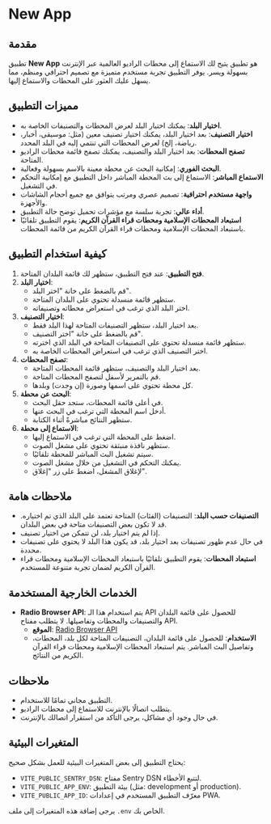 # New App

## مقدمة

تطبيق **New App** هو تطبيق يتيح لك الاستماع إلى محطات الراديو العالمية عبر الإنترنت بسهولة ويسر. يوفر التطبيق تجربة مستخدم متميزة مع تصميم احترافي ومنظم، مما يسهل عليك العثور على المحطات والاستماع إليها.

## مميزات التطبيق

- **اختيار البلد**: يمكنك اختيار البلد لعرض المحطات والتصنيفات الخاصة به.
- **اختيار التصنيف**: بعد اختيار البلد، يمكنك اختيار تصنيف معين (مثل: موسيقى، أخبار، رياضة، إلخ) لعرض المحطات التي تنتمي إليه في البلد المحدد.
- **تصفح المحطات**: بعد اختيار البلد والتصنيف، يمكنك تصفح قائمة محطات الراديو المتاحة.
- **البحث الفوري**: إمكانية البحث عن محطة معينة بالاسم بسهولة وفعالية.
- **الاستماع المباشر**: الاستماع إلى بث المحطة المباشر داخل التطبيق مع إمكانية التحكم في التشغيل.
- **واجهة مستخدم احترافية**: تصميم عصري ومرتب يتوافق مع جميع أحجام الشاشات والأجهزة.
- **أداء عالي**: تجربة سلسة مع مؤشرات تحميل توضح حالة التطبيق.
- **استبعاد المحطات الإسلامية ومحطات قراء القرآن الكريم**: يقوم التطبيق تلقائيًا باستبعاد المحطات الإسلامية ومحطات قراء القرآن الكريم من قائمة المحطات.

## كيفية استخدام التطبيق

1. **فتح التطبيق**: عند فتح التطبيق، ستظهر لك قائمة البلدان المتاحة.
2. **اختيار البلد**:
   - قم بالضغط على خانة "اختر البلد".
   - ستظهر قائمة منسدلة تحتوي على البلدان المتاحة.
   - اختر البلد الذي ترغب في استعراض محطاته وتصنيفاته.
3. **اختيار التصنيف**:
   - بعد اختيار البلد، ستظهر التصنيفات المتاحة لهذا البلد فقط.
   - قم بالضغط على خانة "اختر التصنيف".
   - ستظهر قائمة منسدلة تحتوي على التصنيفات المتاحة في البلد الذي اخترته.
   - اختر التصنيف الذي ترغب في استعراض المحطات الخاصة به.
4. **تصفح المحطات**:
   - بعد اختيار البلد والتصنيف، ستظهر قائمة المحطات المتاحة.
   - قم بالتمرير لأسفل لتصفح المحطات المتاحة.
   - كل محطة تحتوي على اسمها وصورة (إن وجدت) وبلدها.
5. **البحث عن محطة**:
   - في أعلى قائمة المحطات، ستجد حقل البحث.
   - أدخل اسم المحطة التي ترغب في البحث عنها.
   - ستظهر النتائج مباشرةً أثناء الكتابة.
6. **الاستماع إلى محطة**:
   - اضغط على المحطة التي ترغب في الاستماع إليها.
   - ستظهر نافذة منبثقة تحتوي على مشغل الصوت.
   - سيتم تشغيل البث المباشر للمحطة تلقائيًا.
   - يمكنك التحكم في التشغيل من خلال مشغل الصوت.
   - لإغلاق المشغل، اضغط على زر "إغلاق".

## ملاحظات هامة

- **التصنيفات حسب البلد**: التصنيفات (الفئات) المتاحة تعتمد على البلد الذي تم اختياره. قد لا تكون بعض التصنيفات متاحة في بعض البلدان.
- إذا لم يتم اختيار بلد، لن تتمكن من اختيار تصنيف.
- في حال عدم ظهور تصنيفات بعد اختيار بلد، قد يكون هذا البلد لا يحتوي على تصنيفات محددة.
- **استبعاد المحطات**: يقوم التطبيق تلقائيًا باستبعاد المحطات الإسلامية ومحطات قراء القرآن الكريم لضمان تجربة متنوعة للمستخدم.

## الخدمات الخارجية المستخدمة

- **Radio Browser API**: يتم استخدام هذا الـ API للحصول على قائمة البلدان والتصنيفات والمحطات وتفاصيلها. لا يتطلب مفتاح API.
  - **الموقع**: [Radio Browser API](https://www.radio-browser.info/)
  - **الاستخدام**: للحصول على قائمة البلدان، التصنيفات المتاحة لكل بلد، المحطات، وتفاصيل البث المباشر. يتم استبعاد المحطات الإسلامية ومحطات قراء القرآن الكريم من النتائج.

## ملاحظات

- التطبيق مجاني تمامًا للاستخدام.
- يتطلب اتصالًا بالإنترنت للاستماع إلى محطات الراديو.
- في حال وجود أي مشاكل، يرجى التأكد من استقرار اتصالك بالإنترنت.

## المتغيرات البيئية

يحتاج التطبيق إلى بعض المتغيرات البيئية للعمل بشكل صحيح:

- `VITE_PUBLIC_SENTRY_DSN`: مفتاح Sentry DSN لتتبع الأخطاء.
- `VITE_PUBLIC_APP_ENV`: بيئة التطبيق (مثل: development أو production).
- `VITE_PUBLIC_APP_ID`: معرّف التطبيق المستخدم في إعدادات PWA.

يرجى إضافة هذه المتغيرات إلى ملف `.env` الخاص بك.
